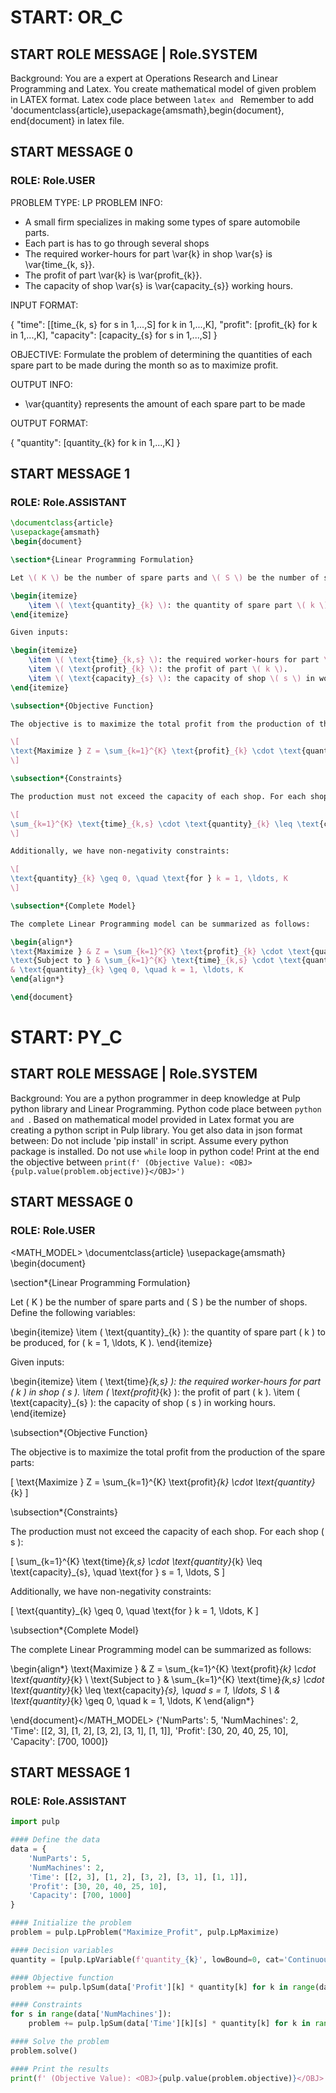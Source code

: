 # START: OR_C 
## START ROLE MESSAGE | Role.SYSTEM 
Background: You are a expert at Operations Research and Linear Programming and Latex. You create mathematical model of given problem in LATEX format. Latex code place between ```latex and ``` Remember to add 'documentclass{article},usepackage{amsmath},begin{document}, end{document} in latex file. 
## START MESSAGE 0 
### ROLE: Role.USER
<DESCRIPTION>
PROBLEM TYPE: LP
PROBLEM INFO:

- A small firm specializes in making some types of spare automobile parts. 
- Each part is has to go through several shops 
- The required worker-hours for part \var{k} in shop \var{s} is \var{time_{k, s}}.
- The profit of part \var{k} is \var{profit_{k}}.
- The capacity of shop \var{s} is \var{capacity_{s}} working hours.

INPUT FORMAT:

{
	"time": [[time_{k, s} for s in 1,...,S] for k in 1,...,K],
	"profit": [profit_{k} for k in 1,...,K],
	"capacity": [capacity_{s} for s in 1,...,S]
}


OBJECTIVE: Formulate the problem of determining the quantities of each spare part to be made during the month so as to maximize profit.

OUTPUT INFO:

- \var{quantity} represents the amount of each spare part to be made

OUTPUT FORMAT:

{
	"quantity": [quantity_{k} for k in 1,...,K]
}
</DESCRIPTION>


## START MESSAGE 1 
### ROLE: Role.ASSISTANT
```latex
\documentclass{article}
\usepackage{amsmath}
\begin{document}

\section*{Linear Programming Formulation}

Let \( K \) be the number of spare parts and \( S \) be the number of shops. Define the following variables:

\begin{itemize}
    \item \( \text{quantity}_{k} \): the quantity of spare part \( k \) to be produced, for \( k = 1, \ldots, K \).
\end{itemize}

Given inputs:

\begin{itemize}
    \item \( \text{time}_{k,s} \): the required worker-hours for part \( k \) in shop \( s \).
    \item \( \text{profit}_{k} \): the profit of part \( k \).
    \item \( \text{capacity}_{s} \): the capacity of shop \( s \) in working hours.
\end{itemize}

\subsection*{Objective Function}

The objective is to maximize the total profit from the production of the spare parts:

\[
\text{Maximize } Z = \sum_{k=1}^{K} \text{profit}_{k} \cdot \text{quantity}_{k}
\]

\subsection*{Constraints}

The production must not exceed the capacity of each shop. For each shop \( s \):

\[
\sum_{k=1}^{K} \text{time}_{k,s} \cdot \text{quantity}_{k} \leq \text{capacity}_{s}, \quad \text{for } s = 1, \ldots, S
\]

Additionally, we have non-negativity constraints:

\[
\text{quantity}_{k} \geq 0, \quad \text{for } k = 1, \ldots, K
\]

\subsection*{Complete Model}

The complete Linear Programming model can be summarized as follows:

\begin{align*}
\text{Maximize } & Z = \sum_{k=1}^{K} \text{profit}_{k} \cdot \text{quantity}_{k} \\
\text{Subject to } & \sum_{k=1}^{K} \text{time}_{k,s} \cdot \text{quantity}_{k} \leq \text{capacity}_{s}, \quad s = 1, \ldots, S \\
& \text{quantity}_{k} \geq 0, \quad k = 1, \ldots, K
\end{align*}

\end{document}
```

# START: PY_C 
## START ROLE MESSAGE | Role.SYSTEM 
Background: You are a python programmer in deep knowledge at Pulp python library and Linear Programming. Python code place between ```python and ```. Based on mathematical model provided in Latex format you are creating a python script in Pulp library. You get also data in json format between: <DATA></DATA> Do not include 'pip install' in script. Assume every python package is installed. Do not use `while` loop in python code! Print at the end the objective between <OBJ></OBJ> `print(f' (Objective Value): <OBJ>{pulp.value(problem.objective)}</OBJ>')` 
## START MESSAGE 0 
### ROLE: Role.USER
<MATH_MODEL>
\documentclass{article}
\usepackage{amsmath}
\begin{document}

\section*{Linear Programming Formulation}

Let \( K \) be the number of spare parts and \( S \) be the number of shops. Define the following variables:

\begin{itemize}
    \item \( \text{quantity}_{k} \): the quantity of spare part \( k \) to be produced, for \( k = 1, \ldots, K \).
\end{itemize}

Given inputs:

\begin{itemize}
    \item \( \text{time}_{k,s} \): the required worker-hours for part \( k \) in shop \( s \).
    \item \( \text{profit}_{k} \): the profit of part \( k \).
    \item \( \text{capacity}_{s} \): the capacity of shop \( s \) in working hours.
\end{itemize}

\subsection*{Objective Function}

The objective is to maximize the total profit from the production of the spare parts:

\[
\text{Maximize } Z = \sum_{k=1}^{K} \text{profit}_{k} \cdot \text{quantity}_{k}
\]

\subsection*{Constraints}

The production must not exceed the capacity of each shop. For each shop \( s \):

\[
\sum_{k=1}^{K} \text{time}_{k,s} \cdot \text{quantity}_{k} \leq \text{capacity}_{s}, \quad \text{for } s = 1, \ldots, S
\]

Additionally, we have non-negativity constraints:

\[
\text{quantity}_{k} \geq 0, \quad \text{for } k = 1, \ldots, K
\]

\subsection*{Complete Model}

The complete Linear Programming model can be summarized as follows:

\begin{align*}
\text{Maximize } & Z = \sum_{k=1}^{K} \text{profit}_{k} \cdot \text{quantity}_{k} \\
\text{Subject to } & \sum_{k=1}^{K} \text{time}_{k,s} \cdot \text{quantity}_{k} \leq \text{capacity}_{s}, \quad s = 1, \ldots, S \\
& \text{quantity}_{k} \geq 0, \quad k = 1, \ldots, K
\end{align*}

\end{document}</MATH_MODEL>
<DATA>
{'NumParts': 5, 'NumMachines': 2, 'Time': [[2, 3], [1, 2], [3, 2], [3, 1], [1, 1]], 'Profit': [30, 20, 40, 25, 10], 'Capacity': [700, 1000]}</DATA>


## START MESSAGE 1 
### ROLE: Role.ASSISTANT
```python
import pulp

#### Define the data
data = {
    'NumParts': 5,
    'NumMachines': 2,
    'Time': [[2, 3], [1, 2], [3, 2], [3, 1], [1, 1]],
    'Profit': [30, 20, 40, 25, 10],
    'Capacity': [700, 1000]
}

#### Initialize the problem
problem = pulp.LpProblem("Maximize_Profit", pulp.LpMaximize)

#### Decision variables
quantity = [pulp.LpVariable(f'quantity_{k}', lowBound=0, cat='Continuous') for k in range(data['NumParts'])]

#### Objective function
problem += pulp.lpSum(data['Profit'][k] * quantity[k] for k in range(data['NumParts']))

#### Constraints
for s in range(data['NumMachines']):
    problem += pulp.lpSum(data['Time'][k][s] * quantity[k] for k in range(data['NumParts'])) <= data['Capacity'][s]

#### Solve the problem
problem.solve()

#### Print the results
print(f' (Objective Value): <OBJ>{pulp.value(problem.objective)}</OBJ>')
```

